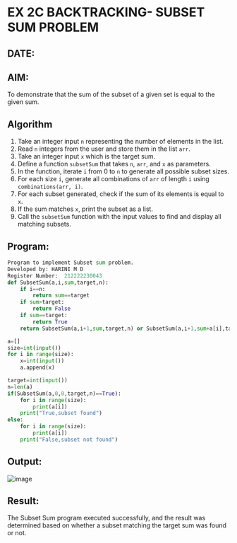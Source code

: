 # EX 2C BACKTRACKING- SUBSET SUM PROBLEM
## DATE:
## AIM:
To demonstrate that the sum of the subset of a given set is equal to the given sum.


## Algorithm
1. Take an integer input `n` representing the number of elements in the list.  
2. Read `n` integers from the user and store them in the list `arr`.  
3. Take an integer input `x` which is the target sum.  
4. Define a function `subsetSum` that takes `n`, `arr`, and `x` as parameters.  
5. In the function, iterate `i` from 0 to `n` to generate all possible subset sizes.  
6. For each size `i`, generate all combinations of `arr` of length `i` using `combinations(arr, i)`.  
7. For each subset generated, check if the sum of its elements is equal to `x`.  
8. If the sum matches `x`, print the subset as a list.  
9. Call the `subsetSum` function with the input values to find and display all matching subsets.  

## Program:
```python
Program to implement Subset sum problem.
Developed by: HARINI M D
Register Number:  212222230043
def SubsetSum(a,i,sum,target,n):
    if i==n:
        return sum==target
    if sum>target:
        return False
    if sum==target:
        return True
    return SubsetSum(a,i+1,sum,target,n) or SubsetSum(a,i+1,sum+a[i],target,n)

a=[]
size=int(input())
for i in range(size):
    x=int(input())
    a.append(x)

target=int(input())
n=len(a)
if(SubsetSum(a,0,0,target,n)==True):
    for i in range(size):
        print(a[i])
    print("True,subset found")
else:
    for i in range(size):
        print(a[i])
    print("False,subset not found")
```

## Output:
![image](https://github.com/user-attachments/assets/cb28a906-5fd5-4180-80a1-c9f66238fe97)

## Result:
The Subset Sum program executed successfully, and the result was determined based on whether a subset matching the target sum was found or not.

